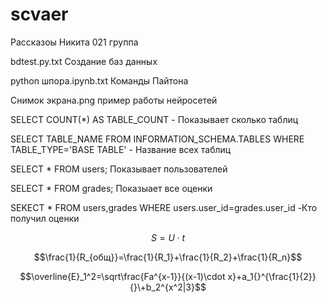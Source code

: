 # scvaer
Рассказоы Никита 021 группа

bdtest.py.txt Создание баз данных

python шпора.ipynb.txt Команды Пайтона

Снимок экрана.png пример работы нейросетей

SELECT COUNT(*) AS TABLE_COUNT - Показывает сколько таблиц

SELECT TABLE_NAME FROM INFORMATION_SCHEMA.TABLES WHERE TABLE_TYPE='BASE TABLE' - Название всех таблиц

SELECT * FROM users; Показывает пользователей

SELECT * FROM grades; Показыает все оценки

SEKECT * FROM users,grades WHERE users.user_id=grades.user_id -Кто получил оценки

$$S=U\cdot t$$

$$\frac{1}{R_{общ}}=\frac{1}{R_1}+\frac{1}{R_2}+\frac{1}{R_n}$$

$$\overline{E}_1^2=\sqrt\frac{Fa^{x-1}}{(x-1)\cdot x}+a_1{}^{\frac{1}{2}}{}\+b_2^{x^2|3}$$
